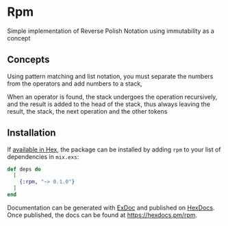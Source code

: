 # Rpm

Simple implementation of Reverse Polish Notation using immutability as a concept

## Concepts

Using pattern matching and list notation, you must separate the numbers from the operators and add numbers to a stack,

When an operator is found, the stack undergoes the operation recursively, and the result is added to the head of the stack, thus always leaving the result, the stack, the next operation and the other tokens

## Installation

If [available in Hex](https://hex.pm/docs/publish), the package can be installed
by adding `rpm` to your list of dependencies in `mix.exs`:

```elixir
def deps do
  [
    {:rpm, "~> 0.1.0"}
  ]
end
```

Documentation can be generated with [ExDoc](https://github.com/elixir-lang/ex_doc)
and published on [HexDocs](https://hexdocs.pm). Once published, the docs can
be found at <https://hexdocs.pm/rpm>.
